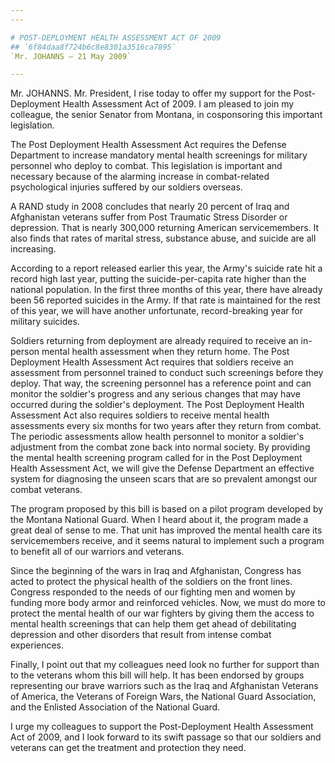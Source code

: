 ```yaml
---
---

# POST-DEPLOYMENT HEALTH ASSESSMENT ACT OF 2009
## `6f84daa8f724b6c8e8301a3516ca7895`
`Mr. JOHANNS — 21 May 2009`

---
```



Mr. JOHANNS. Mr. President, I rise today to offer my support for the 
Post-Deployment Health Assessment Act of 2009. I am pleased to join my 
colleague, the senior Senator from Montana, in cosponsoring this 
important legislation.

The Post Deployment Health Assessment Act requires the Defense 
Department to increase mandatory mental health screenings for military 
personnel who deploy to combat. This legislation is important and 
necessary because of the alarming increase in combat-related 
psychological injuries suffered by our soldiers overseas.

A RAND study in 2008 concludes that nearly 20 percent of Iraq and 
Afghanistan veterans suffer from Post Traumatic Stress Disorder or 
depression. That is nearly 300,000 returning American servicemembers. 
It also finds that rates of marital stress, substance abuse, and 
suicide are all increasing.

According to a report released earlier this year, the Army's suicide 
rate hit a record high last year, putting the suicide-per-capita rate 
higher than the national population. In the first three months of this 
year, there have already been 56 reported suicides in the Army. If that 
rate is maintained for the rest of this year, we will have another 
unfortunate, record-breaking year for military suicides.

Soldiers returning from deployment are already required to receive an 
in-person mental health assessment when they return home. The Post 
Deployment Health Assessment Act requires that soldiers receive an 
assessment from personnel trained to conduct such screenings before 
they deploy. That way, the screening personnel has a reference point 
and can monitor the soldier's progress and any serious changes that may 
have occurred during the soldier's deployment. The Post Deployment 
Health Assessment Act also requires soldiers to receive mental health 
assessments every six months for two years after they return from 
combat. The periodic assessments allow health personnel to monitor a 
soldier's adjustment from the combat zone back into normal society. By 
providing the mental health screening program called for in the Post 
Deployment Health Assessment Act, we will give the Defense Department 
an effective system for diagnosing the unseen scars that are so 
prevalent amongst our combat veterans.

The program proposed by this bill is based on a pilot program 
developed by the Montana National Guard. When I heard about it, the 
program made a great deal of sense to me. That unit has improved the 
mental health care its servicemembers receive, and it seems natural to 
implement such a program to benefit all of our warriors and veterans.

Since the beginning of the wars in Iraq and Afghanistan, Congress has 
acted to protect the physical health of the soldiers on the front 
lines. Congress responded to the needs of our fighting men and women by 
funding more body armor and reinforced vehicles. Now, we must do more 
to protect the mental health of our war fighters by giving them the 
access to mental health screenings that can help them get ahead of 
debilitating depression and other disorders that result from intense 
combat experiences.

Finally, I point out that my colleagues need look no further for 
support than to the veterans whom this bill will help. It has been 
endorsed by groups representing our brave warriors such as the Iraq and 
Afghanistan Veterans of America, the Veterans of Foreign Wars, the 
National Guard Association, and the Enlisted Association of the 
National Guard.

I urge my colleagues to support the Post-Deployment Health Assessment 
Act of 2009, and I look forward to its swift passage so that our 
soldiers and veterans can get the treatment and protection they need.
